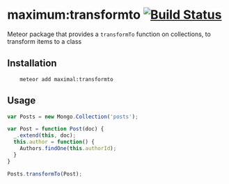 # maximum:transformto [![Build Status](https://travis-ci.org/maximummeteor/transformto.svg)](https://travis-ci.org/maximummeteor/transformto)
Meteor package that provides a `transformTo` function on collections, to transform items to a class

## Installation

```
    meteor add maximal:transformto
```

## Usage
````js
var Posts = new Mongo.Collection('posts');

var Post = function Post(doc) {
  _.extend(this, doc);
  this.author = function() {
    Authors.findOne(this.authorId);
  }
}

Posts.transformTo(Post);
````
